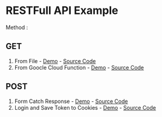 # RESTFull API Example

Method :

## GET 
1. From File - [Demo](./get/fromfile/) - [Source Code](https://github.com/jscroot/examples/tree/main/api/get/fromfile)
2. From Goocle Cloud Function - [Demo](./get/fromgcf/) - [Source Code](https://github.com/jscroot/examples/tree/main/api/get/fromgcf)

## POST
1. Form Catch Response - [Demo](./post/toapi/) - [Source Code](https://github.com/jscroot/examples/tree/main/api/post/toapi)
2. Login and Save Token to Cookies - [Demo](./post/togcf/) - [Source Code](https://github.com/jscroot/examples/tree/main/api/post/togcf)